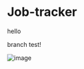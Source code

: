 # Job-tracker

hello

branch test!






![image](https://user-images.githubusercontent.com/100539234/167037279-0fb8722a-7a47-49b1-925e-5ea96f7542b3.png)
